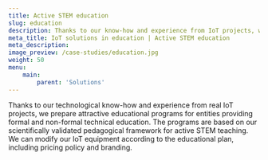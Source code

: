 ```yaml
---
title: Active STEM education
slug: education
description: Thanks to our know-how and experience from IoT projects, we can prepare attractive educational programs.
meta_title: IoT solutions in education | Active STEM education
meta_description: 
image_preview: /case-studies/education.jpg
weight: 50
menu:
    main:
        parent: 'Solutions'
---
```


Thanks to our technological know-how and experience from real IoT projects, we prepare attractive educational programs for entities providing formal and non-formal technical education. The programs are based on our scientifically validated pedagogical framework for active STEM teaching. We can modify our IoT equipment according to the educational plan, including pricing policy and branding.